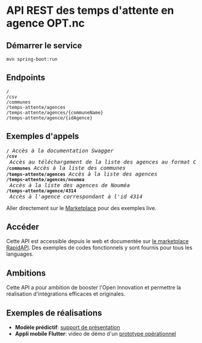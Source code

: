 # API REST des temps d'attente en agence OPT.nc

## Démarrer le service

```
mvn spring-boot:run
```

## Endpoints

```
/
/csv
/communes
/temps-attente/agences
/temps-attente/agences/{communeName}
/temps-attente/agence/{idAgence}
```

## Exemples d'appels


<pre>
<code><b>/</b></code> <i>Accès à la documentation Swagger</i>
<code><b>/csv</b></code> <i>Accès au téléchargement de la liste des agences au format CSV</i>
<code><b>/communes</b></code> <i>Accès à la liste des communes</i>
<code><b>/temps-attente/agences</b></code> <i>Accès à la liste des agences</i>
<code><b>/temps-attente/agences/noumea</b></code> <i>Accès à la liste des agences de Nouméa</i>
<code><b>/temps-attente/agence/4314</b></code> <i>Accès à l'agence correspondant à l'id 4314</i>
</pre>

Aller directement sur le [Marketplace](https://rapidapi.com/adriens/api/temps-d-attente-agences-opt-nc) pour des exemples live.

## Accéder

Cette API est accessible depuis le web et documentée sur [le marketplace RapidAPI](https://rapidapi.com/adriens/api/temps-d-attente-agences-opt-nc).
Des exemples de codes fonctionnels y sont fournis pour tous les languages.

## Ambitions

Cette API a pour ambition de booster l'Open Innovation et permettre la réalisation d'intégrations efficaces et originales.

## Exemples de réalisations

- **Modèle prédictif**: [support de présentation](https://slides.com/monimpaul/deck-4c5e0d#/)
- **Appli mobile Flutter**: video de démo d'un [prototype opérationnel](https://youtu.be/FJzCIQDsMtc)

